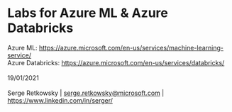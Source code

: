 # Labs for Azure ML & Azure Databricks

Azure ML: https://azure.microsoft.com/en-us/services/machine-learning-service/<br>
Azure Databricks: https://azure.microsoft.com/en-us/services/databricks/<br>
<br>
19/01/2021
<br>
<br>
Serge Retkowsky | serge.retkowsky@microsoft.com | https://www.linkedin.com/in/serger/
